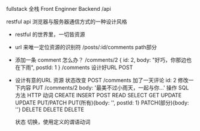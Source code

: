 fullstack 全栈
Front Enginner
Backend /api

restful api
浏览器与服务器通信方式的一种设计风格

- restful 的世界里，一切皆资源
- url 来唯一定位资源的识别符
  /posts/:id/comments path部分 
- 添加一条 comment 怎么办？ /comments/2
  {
    id: 2,
    body: "好巧，你那边也在下雨",
    postId: 1
  }
  /comments 设计好URL POST
- 设计有意的URL 
  资源  状态改变 
  POST /comments 加了一天评论 id: 2
  修改一下内容
  PUT  /comments/2 body: '最美不过小雨天，一起与你...'
  操作      SQL 方法    HTTP 动词
  CREATE    INSERT      POST
  READ      SELECT      GET
  UPDATE    UPDATE      PUT/PATCH  PUT(所有){body: '', postId: 1}   PATCH(部分){body: ''}
  DELETE    DELETE      DELETE

  状态 切换，使用定义的谓语动词